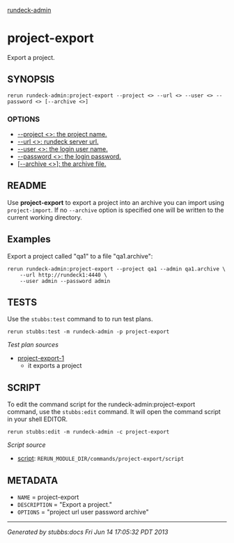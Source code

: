 [rundeck-admin](../../index.html)
# project-export 

Export a project.

## SYNOPSIS

    rerun rundeck-admin:project-export --project <> --url <> --user <> --password <> [--archive <>]

### OPTIONS

* [    --project <>: the project name.](../../options/project/index.html)
* [    --url <>: rundeck server url.](../../options/url/index.html)
* [    --user <>: the login user name.](../../options/user/index.html)
* [    --password <>: the login password.](../../options/password/index.html)
* [   [--archive <>]: the archive file.](../../options/archive/index.html)

## README

Use **project-export** to export a project into an archive you
can import using `project-import`. If no `--archive` option
is specified one will be written to the current working directory.

Examples
--------

Export a project called "qa1" to a file "qa1.archive":

    rerun rundeck-admin:project-export --project qa1 --admin qa1.archive \
        --url http://rundeck1:4440 \
        --user admin --password admin 

## TESTS

Use the `stubbs:test` command to to run test plans.

    rerun stubbs:test -m rundeck-admin -p project-export

*Test plan sources*

* [project-export-1](../../tests/project-export-1.html)
  * it exports a project

## SCRIPT

To edit the command script for the rundeck-admin:project-export command, 
use the `stubbs:edit`
command. It will open the command script in your shell EDITOR.

    rerun stubbs:edit -m rundeck-admin -c project-export

*Script source*

* [script](script.html): `RERUN_MODULE_DIR/commands/project-export/script`

## METADATA

* `NAME` = project-export
* `DESCRIPTION` = "Export a project."
* `OPTIONS` = "project url user password archive"

----

*Generated by stubbs:docs Fri Jun 14 17:05:32 PDT 2013*

